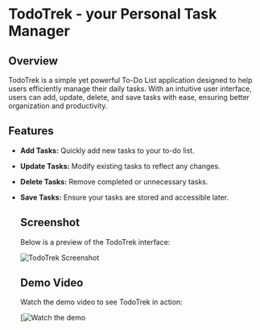 
# TodoTrek - your Personal Task Manager

## Overview 
TodoTrek is a simple yet powerful To-Do List application designed to help users efficiently manage their daily tasks. With an intuitive user interface, users can add, update, delete, and save tasks with ease, ensuring better organization and productivity.

## Features
- **Add Tasks:** Quickly add new tasks to your to-do list.
- **Update Tasks:** Modify existing tasks to reflect any changes.
- **Delete Tasks:** Remove completed or unnecessary tasks.
- **Save Tasks:** Ensure your tasks are stored and accessible later.

  ## Screenshot
  Below is a preview of the TodoTrek interface:

  ![TodoTrek Screenshot](https://github.com/user-attachments/assets/3f1ee7f3-d895-4b6c-9cdf-7b8f687b0bac)

  ## Demo Video
  Watch the demo video to see TodoTrek in action:

  [![Watch the demo](https://github.com/user-attachments/assets/4b2662eb-cbf9-4d61-979e-86a3fa6ccadf)

 




  
